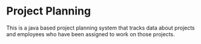 # Project Planning
This is a java based project planning system that
tracks data about projects and employees who have been
assigned to work on those projects.
